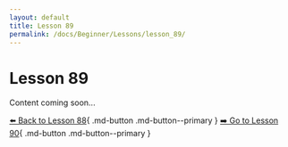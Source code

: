 ```yaml
---
layout: default
title: Lesson 89
permalink: /docs/Beginner/Lessons/lesson_89/
---
```


# Lesson 89

Content coming soon...

[⬅️ Back to Lesson 88](lesson_88.md){ .md-button .md-button--primary }  [➡️ Go to Lesson 90](lesson_90.md){ .md-button .md-button--primary }
